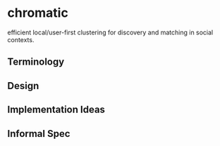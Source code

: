 # chromatic

efficient local/user-first clustering for discovery and matching in social contexts.

## Terminology
## Design
## Implementation Ideas
## Informal Spec